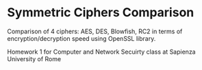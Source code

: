 # Symmetric Ciphers Comparison
Comparison of 4 ciphers: AES, DES, Blowfish, RC2 in terms of encryption/decryption speed using OpenSSL library.

Homework 1 for Computer and Network Secuirty class at Sapienza University of Rome

